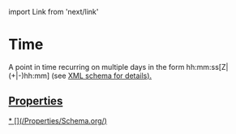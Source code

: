 import Link from 'next/link'

# Time

A point in time recurring on multiple days in the form hh:mm:ss[Z|(+|-)hh:mm] (see <a href="http://www.w3.org/TR/xmlschema-2/#time">XML schema for details</Link>).

## Properties

<Grid>
* [](/Properties/Schema.org/)

</Grid>


